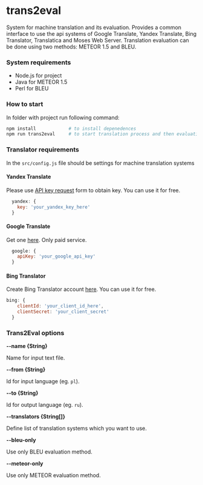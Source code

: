 # trans2eval

System for machine translation and its evaluation. Provides a common interface to use the api systems of Google Translate, Yandex Translate, Bing Translator, Translatica and Moses Web Server. Translation evaluation can be done using two methods: METEOR 1.5 and BLEU.

### System requirements

* Node.js for project
* Java for METEOR 1.5
* Perl for BLEU 

### How to start

In folder with project run following command:

```bash
npm install            # to install depenedences
npm run trans2eval     # to start translation process and then evaluation
```

### Translator requirements

In the ```src/config.js``` file should be settings for machine translation systems

#### Yandex Translate

Please use [API key request](https://tech.yandex.com/keys/get/?service=trnsl) form to obtain key. You can use it for free.

```js
  yandex: {
    key: 'your_yandex_key_here'
  }
```

#### Google Translate

Get one [here](https://developers.google.com/translate/v2/pricing). Only paid service.

```js
  google: {
    apiKey: 'your_google_api_key'
  }
```

#### Bing Translator

Create Bing Translator account [here](http://datamarket.azure.com/dataset/bing/microsofttranslator). You can use it for free.

```js
bing: {
    clientId: 'your_client_id_here',
    clientSecret: 'your_client_secret'
  }
```

### Trans2Eval options

**--name {String}**

Name for input text file.


**--from {String}**

Id for input language (eg. ```pl```).


**--to {String}**

Id for output language (eg. ```ru```).


**--translators {String[]}**

Define list of translation systems which you want to use.


**--bleu-only**

Use only BLEU evaluation method.


**--meteor-only**

Use only METEOR evaluation method.


